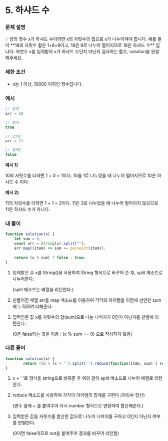 # 5. 하샤드 수

### 문제 설명

<aside>
💡 양의 정수 x가 하샤드 수이려면 x의 자릿수의 합으로 x가 나누어져야 합니다.
예를 들어 **18의 자릿수 합은 1+8=9이고, 18은 9로 나누어 떨어지므로 18은 하샤드 수** 입니다.
자연수 x를 입력받아 x가 하샤드 수인지 아닌지 검사하는 함수, solution을 완성해주세요.

</aside>

### 제한 조건

- x는 1 이상, 10000 이하인 정수입니다.

### 예시

```jsx
// 입력
arr = 10

// 출력
true

// 입력2
arr = 11

// 출력2
false
```

**예시 1)**

10의 자릿수를 더하면 1 + 0 = 1이다. 10을 1로 나누었을 때 나누어 떨어지므로 10은 하샤드 수 이다.

**예시 2)**

11의 자릿수를 더하면 1 + 1 = 2이다. 11은 2로 나누었을 때 나누어 떨어지지 않으므로 11은 하샤드 수가 아니다.

### 내 풀이

```jsx
function solution(x) {
    let sum = 0;
    const arr = String(x).split("");
    arr.map((item) => sum += parseInt(item));
    
    return (x % sum) ? false : true;
}
```

1. 입력받은 수 x를 String()을 사용하여 String 형식으로 바꾸어 준 후, split 메소드로 나누어준다.
    
    (split 메소드는 배열을 리턴한다.)
    
2. 만들어진 배열 arr을 map 메소드를 이용하여 각각의 아이템을 이전에 선언한 sum에 누적하여 더해준다.
3. 입력받은 값 x를 자릿수의 합(sum)으로 나눈 나머지가 0인지 아닌지를 판별해 리턴한다.
    
    (0은 false라는 것을 이용 : (x % sum == 0) 으로 작성하지 않음)
    

### 다른 풀이

```jsx
function solution(x) {
		return !(x % (x + '').split('').reduce(function(item, sum) { return +item + +sum; }));
}
```

1. x + ‘ ‘로 형식을 string으로 바꿔준 후 위와 같이 split 메소드로 나누어 배열로 리턴한다.
2. reduce 메소드를 사용하여 각각의 아이템의 합계를 구한다 (자릿수 합산)
    
    (변수 앞에 + 를 붙여주어 다시 number 형식으로 변환하여 합산해준다.)
    
3. 입력받은 값을 자릿수를 합산한 값으로 나누어 나머지를 구하고 0인지 아닌지 여부를 판별한다.
    
    (0이면 false이므로 not을 붙여주어 결과를 바꾸어 리턴함)